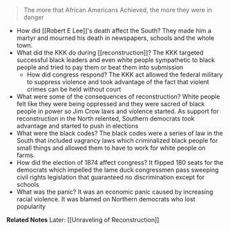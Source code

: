 > The more that African Americans Achieved, the more they were in danger
- How did [[Robert E Lee]]'s death affect the South?
	They made him a martyr and mourned his death in newspapers, schools and the whole town.
- What did the KKK do during [[reconstruction]]?
	The KKK targeted successful black leaders and even white people sympathetic to black people and tried to pay them or beat them into submission
	- How did congress respond?
		The KKK act allowed the federal military to suppress violence and took advantage of the fact that violent crimes can be held without court
- What were some of the consequences of reconstruction?
	White people felt like they were being oppressed and they were sacred of black people in power so Jim Crow laws and violence started. As support for reconstruction in the North relented, Southern democrats took advantage and started to push in elections
- What were the black codes?
	The black codes were a series of law in the South that included vagrancy laws which criminalized black people for small things and allowed them to have to work for white people on farms.
- How did the election of 1874 affect congress?
	It flipped 180 seats for the democrats which impelled the lame duck congressmen pass sweeping civil rights legislation that guaranteed no discrimination except for schools
- What was the panic?
	It was an economic panic caused by increasing racial violence. It was blamed on Northern democrats who lost popularity

**Related Notes**
Later: [[Unraveling of Reconstruction]]